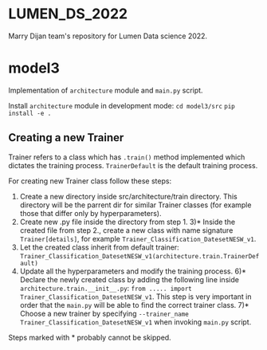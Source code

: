 # LUMEN_DS_2022
Marry Dijan team's repository for Lumen Data science 2022.

# model3

Implementation of `architecture` module and `main.py` script.

Install `architecture` module in development mode:
`cd model3/src`
`pip install -e .`


## Creating a new Trainer
Trainer refers to a class which has `.train()` method implemented which dictates the training process.
`TrainerDefault` is the default training process.

For creating new Trainer class follow these steps:
1) Create a new directory inside src/architecture/train directory. This directory will be the parrent dir for similar Trainer classes (for example those that differ only by hyperparameters).
2) Create new .py file inside the directory from step 1.
3)\* Inside the created file from step 2., create a new class with name signature `Trainer[details]`, for example `Trainer_Classification_DatesetNESW_v1`.
4) Let the created class inherit from default trainer: `Trainer_Classification_DatesetNESW_v1(architecture.train.TrainerDefault)`
5) Update all the hyperparameters and modify the training process.
6)\* Declare the newly created class by adding the following line inside `architecture.train.__init__.py`: `from ..... import Trainer_Classification_DatesetNESW_v1`. This step is very important in order that the `main.py` will be able to find the correct trainer class.
7)\* Choose a new trainer by specifying `--trainer_name Trainer_Classification_DatesetNESW_v1` when invoking `main.py` script.

Steps marked with * probably cannot be skipped.



